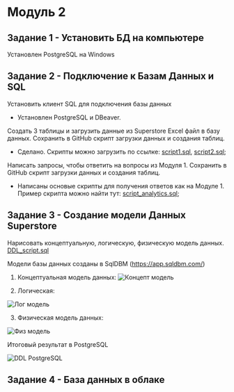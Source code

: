 # Модуль 2
## Задание 1 - Установить БД на компьютере

Установлен PostgreSQL на Windows

## Задание 2 - Подключение к Базам Данных и SQL
Установить клиент SQL для подключения базы данных

 - Установлен PostgreSQL и DBeaver.

Создать 3 таблицы и загрузить данные из Superstore Excel файл в базу данных. Сохранить в GitHub скрипт загрузки данных и создания таблиц.

 - Сделано. Скрипты можно загрузить по ссылке: [script1.sql](https://github.com/lenneverova/hello-world/blob/main/DE-101/Module%202/script_data2.sql), [script2.sql](https://github.com/lenneverova/hello-world/blob/main/DE-101/Module%202/script_data1.sql);

Написать запросы, чтобы ответить на вопросы из Модуля 1. Сохранить в GitHub скрипт загрузки данных и создания таблиц.

 - Написаны основые скрипты для получения ответов как на Модуле 1. Пример скрипта можно найти тут: [script_analytics.sql](https://github.com/lenneverova/hello-world/blob/main/DE-101/Module%202/script_analitics.sql);

## Задание 3 - Создание модели Данных Superstore

Нарисовать концептуальную, логическую, физическую модель данных. [DDL_script.sql](https://github.com/lenneverova/hello-world/blob/main/DE-101/Module%202/DDL_Data_Warehouse.sql)

Модели базы данных созданы в SqlDBM (https://app.sqldbm.com/)


1. Концептуальная модель данных:
![Концепт модель](https://user-images.githubusercontent.com/113906493/231127396-2f7f0353-20c7-4bf0-856e-eed4894fdd9f.png)


2. Логическая:

![Лог модель](https://user-images.githubusercontent.com/113906493/231138330-b232b2ca-6e99-4d83-b165-277ad2cea82b.png)


3.  Физическая модель данных:

![Физ модель](https://user-images.githubusercontent.com/113906493/231140439-7dad3234-9007-4a26-9414-19e5a8f28c00.png)


Итоговый результат в PostgreSQL

![DDL PostgreSQL](https://user-images.githubusercontent.com/113906493/231145592-916c7c91-54de-4263-81be-680a9b8f794d.png)


## Задание 4 - База данных в облаке
